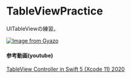 # TableViewPractice
UITableViewの練習。

[![Image from Gyazo](https://i.gyazo.com/a0072de718ad5d9346afb044500cd95e.gif)](https://gyazo.com/a0072de718ad5d9346afb044500cd95e)

#### 参考動画(youtube)
[TableView Controller in Swift 5 (Xcode 11) 2020](https://www.youtube.com/watch?v=QqGak909E-c)
